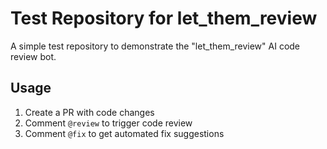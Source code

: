 # Test Repository for let_them_review

A simple test repository to demonstrate the "let_them_review" AI code review bot.

## Usage

1. Create a PR with code changes
2. Comment `@review` to trigger code review
3. Comment `@fix` to get automated fix suggestions

